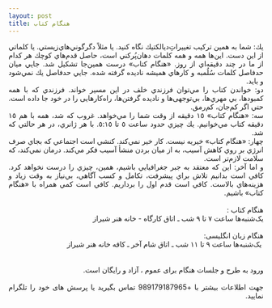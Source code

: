 ```yaml
---
layout: post
title: هنگام کتاب
---
```

<div dir= "rtl">

<p dir="rtl" style="text-align: justify;">يك: شما به همين تركيب تغییراتِ&zwnj;ديالكتيك نگاه كنيد. يا مثلاً دگرگوني&zwnj;هاي&zwnj;زيستي. يا كلماتي از اين دست. اين&zwnj;ها همه و همه كلمات دهان&zwnj;پُركني است، حاصل قدم&zwnj;هاي كوچك هر كدام از ما در چند دقيقه&zwnj;اي از روز. &laquo;هنگام كتاب&raquo; درست همين&zwnj;جا تشكيل شد. جايي ميان حدفاصل كلمات سُلُمبه و كارهاي هميشه ناديده گرفته شده. جايي حدفاصل يك نمي&zwnj;شود و بايد. <br />دو: خواندن كتاب را مي&zwnj;توان فرزندي خلف در اين مسیر خواند. فرزندي كه با همه كمبودها، بي مهري&zwnj;ها، بي&zwnj;توجهی&zwnj;ها و ناديده گرفتن&zwnj;ها، راه&zwnj;كارهايی را در خود جا داده است. حتي اگر كم&zwnj;جان، كم&zwnj;رمق. <br />سه: &laquo;هنگام كتاب&raquo; ١٥ دقيقه از وقت شما را مي&zwnj;خواهد. غروب كه شد، همه با هم ١٥ دقيقه كتاب مي&zwnj;خوانيم. يك چيزي حدود ساعت ٥ تا ٥:١٥. با هر ژانري، در هر حالتي كه شد. <br />چهار: &laquo;هنگام كتاب&raquo; خيريه نيست. كار خير نمي&zwnj;كند. كنشي است اجتماعي كه بجاي صرف انرژي بر روي كاهش آسيب، به از ميان بردن منشأ آسيب فكر مي&zwnj;كند. درمان نمي&zwnj;كند، كه سلامت لازم&zwnj;تر است. <br />و اما آخر: اين كه معتقد به جبر جغرافيايي باشيم، همين، چيزي را درست نخواهد كرد. كافي است بدانيم تلاش براي پيشرفت، تكامل و كسب آگاهي، بي&zwnj;نياز به وقت زياد و هزينه&zwnj;هاي بالاست. كافي است قدم اول را برداريم. كافي است كمي همراه با &laquo;هنگام كتاب&raquo; باشيم.<br /><br />هنگام کتاب :<br />یک&zwnj;شنبه&zwnj;ها ساعت ۷ تا ۹ شب ـ اتاق کارگاه - خانه هنر شیراز<br /><br />هنگام زبان انگلیسی:<br />&nbsp;یک&zwnj;شنبه&zwnj;ها ساعت ۹ تا ۱۱ شب ـ اتاق شام آخر ـ کافه خانه هنر شیراز<br /><br /><br />ورود به طرح و جلسات هنگام برای عموم ، آزاد و رایگان است.<br /><br />جهت اطلاعات بیشتر با +989179187965 تماس بگیرید یا پرسش های خود را تلگرام نمایید.</p>
</div>
